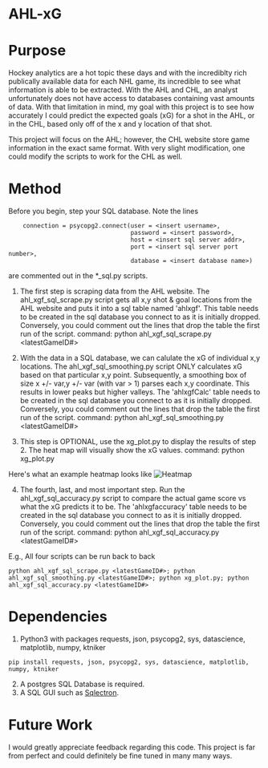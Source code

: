 # AHL-xG

# Purpose
Hockey analytics are a hot topic these days and with the incrediblty rich publically available data for each NHL game, its incredible to see what information is able to be extracted. With the AHL and CHL, an analyst unfortunately does not have access to databases containing vast amounts of data. With that limitation in mind, my goal with this project is to see how accurately I could predict the expected goals (xG) for a shot in the AHL, or in the CHL, based only off of the x and y location of that shot. 

This project will focus on the AHL; however, the CHL website store game information in the exact same format. With very slight modification, one could modify the scripts to work for the CHL as well.

# Method
Before you begin, step your SQL database. Note the lines 
```
    connection = psycopg2.connect(user = <insert username>,
                                  password = <insert password>,
                                  host = <insert sql server addr>,
                                  port = <insert sql server port number>,
                                  database = <insert database name>)
```
are commented out in the *_sql.py scripts.

1. The first step is scraping data from the AHL website.
The ahl_xgf_sql_scrape.py script gets all x,y shot & goal locations from the AHL website and puts it into a sql table named 'ahlxgf'. This table needs to be created in the sql database you connect to as it is initially dropped. Conversely, you could comment out the lines that drop the table the first run of the script.
command: python ahl_xgf_sql_scrape.py <latestGameID#>

2. With the data in a SQL database, we can calulate the xG of individual x,y locations. The ahl_xgf_sql_smoothing.py script ONLY calculates xG based on that particular x,y point. Subsequently, a smoothing box of size x +/- var,y +/- var (with var > 1) parses each x,y coordinate. This results in lower peaks but
higher valleys. The 'ahlxgfCalc' table needs to be created in the sql database you connect to as it is initially dropped. Conversely, you could comment out the lines that drop the table the first run of the script.
command: python ahl_xgf_sql_smoothing.py <latestGameID#>

3. This step is OPTIONAL, use the xg_plot.py to display the results of step 2. The heat map will visually show the xG values. 
command: python xg_plot.py

Here's what an example heatmap looks like ![Heatmap](https://imgur.com/wwf9Zyf)

4. The fourth, last, and most important step. Run the ahl_xgf_sql_accuracy.py script to compare the actual game score vs what the xG predicts it to be. The 'ahlxgfaccuracy' table needs to be created in the sql database you connect to as it is initially dropped. Conversely, you could comment out the lines that drop the table the first run of the script.
command: python ahl_xgf_sql_accuracy.py <latestGameID#>

E.g., All four scripts can be run back to back
```
python ahl_xgf_sql_scrape.py <latestGameID#>; python ahl_xgf_sql_smoothing.py <latestGameID#>; python xg_plot.py; python ahl_xgf_sql_accuracy.py <latestGameID#>
```

# Dependencies

1. Python3 with packages requests, json, psycopg2, sys, datascience, matplotlib, numpy, ktniker
```
pip install requests, json, psycopg2, sys, datascience, matplotlib, numpy, ktniker
```
2. A postgres SQL Database is required.
3. A SQL GUI such as [Sqlectron](https://sqlectron.github.io/).


# Future Work

I would greatly appreciate feedback regarding this code. This project is far from perfect and could definitely be fine tuned in many many ways. 
